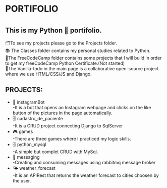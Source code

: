 
<h1>PORTIFOLIO<h1>

<h2>This is my Python 🐍 portifolio.</h2>  
🗂️To see my projects please go to the Projects folder.<br> 
📚 The Classes folder contains my personal studies related to Python.<br>
🔖The FreeCodeCamp folder contains some projects that I will build in order to get my freeCodeCamp Python Certificate.(Not started)<br>
🚀The Vanilla-todo in the main page is a collaborative open-source project where we use HTML/CSS/JS and Django.  

<h2>PROJECTS:</h2>

<ul>
    <li>🤖 instagramBot<br>-It is a bot that opens an Instagram webpage and clicks on the like button of the pictures in the page automatically.</li>
    <li>🗄️ cadastro_de_paciente<br>-It is a CRUD project connecting Django to SqlServer</li>
    <li>🎮 games<br>-There are three games where I practiced my logic skills.</li>
    <li>🗄️ python_mysql<br>-A simple but complet CRUD with MySql.</li>
    <li>🐰 messaging<br>-Creating and consuming messages using rabbitmq message broker</li>
    <li>🌤️ weather_forecast<br>-It is an APIRest that returns the weather forecast to cities choosen by the user.</li> 
</ul>